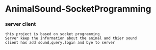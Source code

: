 # AnimalSound-SocketProgramming
### server client
```
this project is based on socket programming
Server keep the information about the animal and thier sound
client has add sound,query,login and bye to server 
```
